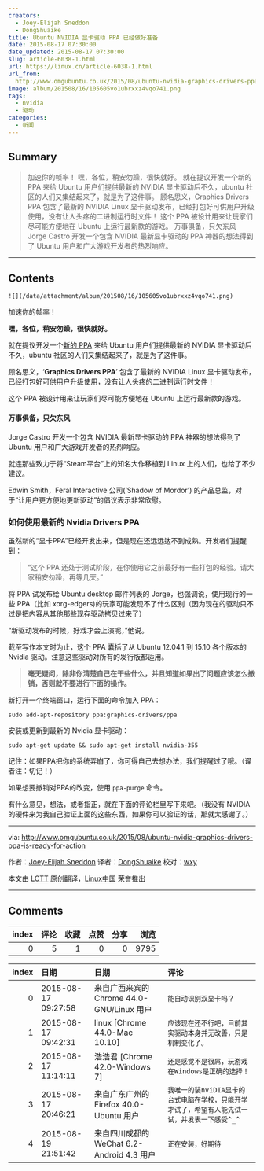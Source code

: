 ```yaml
---
creators:
  - Joey-Elijah Sneddon
  - DongShuaike
title: Ubuntu NVIDIA 显卡驱动 PPA 已经做好准备
date: 2015-08-17 07:30:00
date_updated: 2015-08-17 07:30:00
slug: article-6038-1.html
url: https://linux.cn/article-6038-1.html
url_from: 
  http://www.omgubuntu.co.uk/2015/08/ubuntu-nvidia-graphics-drivers-ppa-is-ready-for-action
image: album/201508/16/105605vo1ubrxxz4vqo741.png
tags:
  - nvidia
  - 驱动
categories:
  - 新闻
---
```


## Summary

> 加速你的帧率！ 嘿，各位，稍安勿躁，很快就好。 就在提议开发一个新的 PPA 来给 Ubuntu 用户们提供最新的 NVIDIA 显卡驱动后不久，ubuntu 社区的人们又集结起来了，就是为了这件事。 顾名思义，Graphics Drivers PPA 包含了最新的 NVIDIA Linux 显卡驱动发布，已经打包好可供用户升级使用，没有让人头疼的二进制运行时文件！ 这个 PPA 被设计用来让玩家们尽可能方便地在 Ubuntu 上运行最新款的游戏。 万事俱备，只欠东风 Jorge Castro 开发一个包含 NVIDIA 最新显卡驱动的 PPA 神器的想法得到了 Ubuntu 用户和广大游戏开发者的热烈响应。

***

<!-- more -->

## Contents

`![](/data/attachment/album/201508/16/105605vo1ubrxxz4vqo741.png)`

加速你的帧率！

**嘿，各位，稍安勿躁，很快就好。**

就在提议开发一个[新的 PPA](https://linux.cn/article-6030-1.html) 来给 Ubuntu 用户们提供最新的 NVIDIA 显卡驱动后不久，ubuntu 社区的人们又集结起来了，就是为了这件事。

顾名思义，‘**Graphics Drivers PPA**’ 包含了最新的 NVIDIA Linux 显卡驱动发布，已经打包好可供用户升级使用，没有让人头疼的二进制运行时文件！

这个 PPA 被设计用来让玩家们尽可能方便地在 Ubuntu 上运行最新款的游戏。

#### 万事俱备，只欠东风

Jorge Castro 开发一个包含 NVIDIA 最新显卡驱动的 PPA 神器的想法得到了 Ubuntu 用户和广大游戏开发者的热烈响应。

就连那些致力于将“Steam平台”上的知名大作移植到 Linux 上的人们，也给了不少建议。

Edwin Smith，Feral Interactive 公司(‘Shadow of Mordor’) 的产品总监，对于“让用户更方便地更新驱动”的倡议表示非常欣慰。

### 如何使用最新的 Nvidia Drivers PPA

虽然新的“显卡PPA”已经开发出来，但是现在还远远达不到成熟。开发者们提醒到：

> 
> “这个 PPA 还处于测试阶段，在你使用它之前最好有一些打包的经验。请大家稍安勿躁，再等几天。”
> 
> 
> 

将 PPA 试发布给 Ubuntu desktop 邮件列表的 Jorge，也强调说，使用现行的一些 PPA（比如 xorg-edgers)的玩家可能发现不了什么区别（因为现在的驱动只不过是把内容从其他那些现存驱动拷贝过来了）

“新驱动发布的时候，好戏才会上演呢，”他说。

截至写作本文时为止，这个 PPA 囊括了从 Ubuntu 12.04.1 到 15.10 各个版本的 Nvidia 驱动。注意这些驱动对所有的发行版都适用。

> 
> **毫无疑问，除非你清楚自己在干些什么，并且知道如果出了问题应该怎么撤销，否则就不要进行下面的操作。**
> 
> 
> 

新打开一个终端窗口，运行下面的命令加入 PPA：

```shell
sudo add-apt-repository ppa:graphics-drivers/ppa
```

安装或更新到最新的 Nvidia 显卡驱动：

```shell
sudo apt-get update && sudo apt-get install nvidia-355
```

记住：如果PPA把你的系统弄崩了，你可得自己去想办法，我们提醒过了哦。（译者注：切记！）

如果想要撤销对PPA的改变，使用 `ppa-purge` 命令。

有什么意见，想法，或者指正，就在下面的评论栏里写下来吧。（我没有 NVIDIA 的硬件来为我自己验证上面的这些东西，如果你可以验证的话，那就太感谢了。）

---

via: <http://www.omgubuntu.co.uk/2015/08/ubuntu-nvidia-graphics-drivers-ppa-is-ready-for-action>

作者：[Joey-Elijah Sneddon](https://plus.google.com/117485690627814051450/?rel=author) 译者：[DongShuaike](https://github.com/DongShuaike) 校对：[wxy](https://github.com/wxy)

本文由 [LCTT](https://github.com/LCTT/TranslateProject) 原创翻译，[Linux中国](https://linux.cn/) 荣誉推出

***

## Comments


|   index |   评论 |   收藏 |   点赞 |   分享 |   浏览 |
|--------:|-------:|-------:|-------:|-------:|-------:|
|       0 |      5 |      1 |      0 |      0 |   9795 |

|   index | 日期                | 日期                                       | 评论                                                                                          |
|--------:|:--------------------|:-------------------------------------------|:----------------------------------------------------------------------------------------------|
|       0 | 2015-08-17 09:27:58 | 来自广西来宾的 Chrome 44.0-GNU/Linux 用户  | `能自动识别双显卡吗？`                                                                        |
|       1 | 2015-08-17 09:42:31 | linux [Chrome 44.0-Mac 10.10]              | `应该现在还不行吧，目前其实驱动本身并无改善，只是机制变化了。`                                |
|       2 | 2015-08-17 11:14:11 | 浩浩君 [Chrome 42.0-Windows 7]             | `还是感觉不是很屌，玩游戏在Windows是正确的选择！`                                             |
|       3 | 2015-08-17 20:46:21 | 来自广东广州的 Firefox 40.0-Ubuntu 用户    | `我唯一的装nviDIA显卡的台式电脑在学校，只能开学才试了，希望有人能先试一试，并发表一下感受^_^` |
|       4 | 2015-08-19 21:51:42 | 来自四川成都的 WeChat 6.2-Android 4.3 用户 | `正在安装，好期待`                                                                            |
